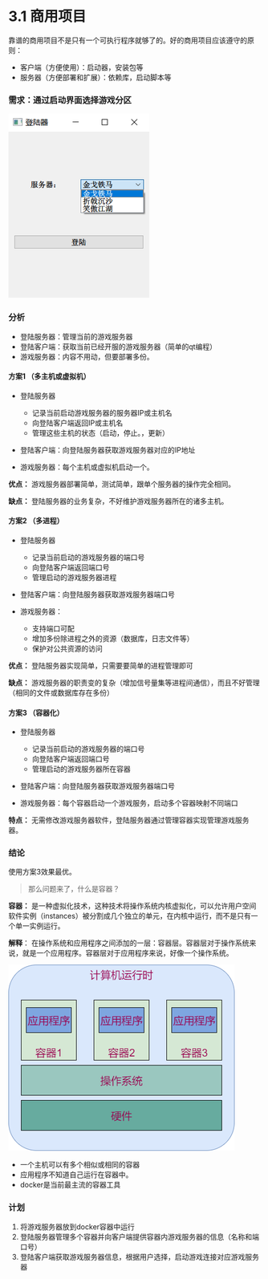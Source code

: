 # 3.1 商用项目

靠谱的商用项目不是只有一个可执行程序就够了的。好的商用项目应该遵守的原则：

+ 客户端（方便使用）：启动器，安装包等
+ 服务器（方便部署和扩展）：依赖库，启动脚本等

### 需求：通过启动界面选择游戏分区

![](/assets/游戏登陆界面.png)

### 分析
 
+ 登陆服务器：管理当前的游戏服务器
+ 登陆客户端：获取当前已经开服的游戏服务器（简单的qt编程）
+ 游戏服务器：内容不用动，但要部署多份。

#### 方案1 （多主机或虚拟机）

+ 登陆服务器

  - 记录当前启动游戏服务器的服务器IP或主机名
  - 向登陆客户端返回IP或主机名
  - 管理这些主机的状态（启动，停止。，更新）

+ 登陆客户端：向登陆服务器获取游戏服务器对应的IP地址
+ 游戏服务器：每个主机或虚拟机启动一个。

**优点：** 游戏服务器部署简单，测试简单，跟单个服务器的操作完全相同。

**缺点：** 登陆服务器的业务复杂，不好维护游戏服务器所在的诸多主机。

#### 方案2 （多进程）

+ 登陆服务器

  - 记录当前启动的游戏服务器的端口号
  - 向登陆客户端返回端口号
  - 管理启动的游戏服务器进程

+ 登陆客户端：向登陆服务器获取游戏服务器端口号
+ 游戏服务器：
  - 支持端口可配
  - 增加多份除进程之外的资源（数据库，日志文件等）
  - 保护对公共资源的访问
  
**优点：** 登陆服务器实现简单，只需要要简单的进程管理即可

**缺点：** 游戏服务器的职责变的复杂（增加信号量集等进程间通信），而且不好管理（相同的文件或数据库存在多份）

#### 方案3 （容器化）

+ 登陆服务器

  - 记录当前启动的游戏服务器的端口号
  - 向登陆客户端返回端口号
  - 管理启动的游戏服务器所在容器

+ 登陆客户端：向登陆服务器获取游戏服务器端口号
+ 游戏服务器：每个容器启动一个游戏服务，启动多个容器映射不同端口

**特点：** 无需修改游戏服务器软件，登陆服务器通过管理容器实现管理游戏服务器。

### 结论

使用方案3效果最优。

> 那么问题来了，什么是容器？

**容器：** 是一种虚拟化技术，这种技术将操作系统内核虚拟化，可以允许用户空间软件实例（instances）被分割成几个独立的单元，在内核中运行，而不是只有一个单一实例运行。

**解释**： 在操作系统和应用程序之间添加的一层：容器层。容器层对于操作系统来说，就是一个应用程序。容器层对于应用程序来说，好像一个操作系统。

![](/assets/容器运行时.png)

+ 一个主机可以有多个相似或相同的容器
+ 应用程序不知道自己运行在容器中。
+ docker是当前最主流的容器工具

### 计划

1. 将游戏服务器放到docker容器中运行
2. 登陆服务器管理多个容器并向客户端提供容器内游戏服务器的信息（名称和端口号）
3. 登陆客户端获取游戏服务器信息，根据用户选择，启动游戏连接对应游戏服务器